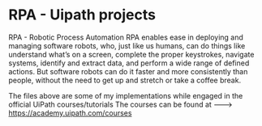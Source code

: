 # RPA - Uipath projects

RPA - Robotic Process Automation
RPA enables ease in deploying and managing software robots, who, just like us humans, can do things like understand what’s on a screen, complete the proper keystrokes, navigate systems, identify and extract data, and perform a wide range of defined actions. But software robots can do it faster and more consistently than people, without the need to get up and stretch or take a coffee break.

The files above are some of my implementations while engaged in the official UiPath courses/tutorials 
The courses can be found at --->  https://academy.uipath.com/courses
